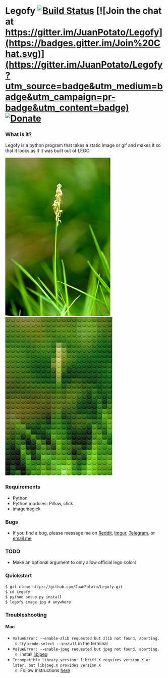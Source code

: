 # Legofy [![Build Status](https://travis-ci.org/JuanPotato/Legofy.svg?branch=master)](https://travis-ci.org/JuanPotato/Legofy) [![Join the chat at https://gitter.im/JuanPotato/Legofy](https://badges.gitter.im/Join%20Chat.svg)](https://gitter.im/JuanPotato/Legofy?utm_source=badge&utm_medium=badge&utm_campaign=pr-badge&utm_content=badge) [![Donate](https://www.paypalobjects.com/en_US/i/btn/btn_donate_SM.gif)](https://www.paypal.com/cgi-bin/webscr?cmd=_donations&business=6G74RZQ9NWYE6&lc=US&item_name=Legofy%20%2d%20Donations&currency_code=USD&bn=PP%2dDonationsBF%3abtn_donate_SM%2egif%3aNonHosted)

### What is it?
Legofy is a python program that takes a static image or gif and makes it so that it looks as if it was built out of LEGO.

<img alt="Before" title="Before" height="500" src="legofy/assets/flower.jpg?raw=true">
<img alt="After" title="After" height="500" src="legofy/assets/flower_lego.png?raw=true">

### Requirements
* Python
* Python modules: Pillow, click
* imagemagick

### Bugs
* If you find a bug, please message me on [Reddit](http://www.reddit.com/message/compose/?to=juan_potato), [Imgur](http://imgur.com/user/juanpotato), [Telegram](https://telegram.me/awkward_potato), or [email me](mailto:juanpotatodev@gmail.com)

### TODO
* Make an optional argument to only allow official lego colors

### Quickstart
```shell
$ git clone https://github.com/JuanPotato/Legofy.git
$ cd Legofy
$ python setup.py install
$ legofy image.jpg # anywhere
```

### Troubleshooting
#### Mac
 * `ValueError: --enable-zlib requested but zlib not found, aborting.`   
   * try `xcode-select --install` in the terminal
 * `ValueError: --enable-jpeg requested but jpeg not found, aborting.`
   * install [libjpeg](http://ethan.tira-thompson.com/Mac_OS_X_Ports.html)
 * `Incompatible library version: libtiff.X requires version X or later, but libjpeg.X provides version X`
   * Follow instructions [here](http://stackoverflow.com/a/22738746/3390376)
